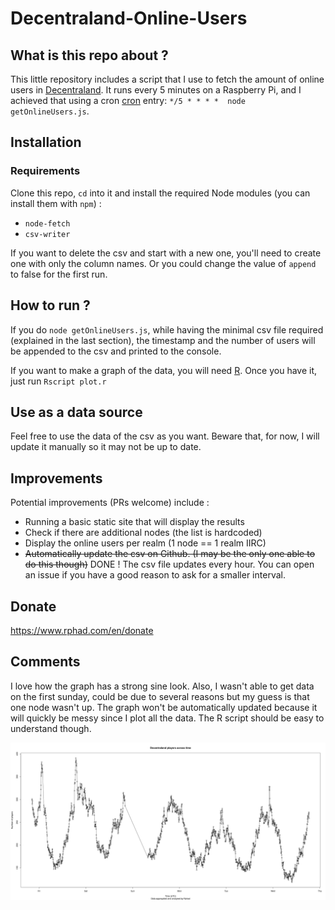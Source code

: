 # Decentraland-Online-Users
## What is this repo about ?
This little repository includes a script that I use to fetch the amount of online users in [Decentraland](https://www.decentraland.org). It runs every 5 minutes on a Raspberry Pi, and I achieved that using a cron [cron](https://en.wikipedia.org/wiki/Cron) entry: `*/5 * * * *  node getOnlineUsers.js`.

## Installation

### Requirements

Clone this repo, `cd` into it and install the required Node modules (you can install them with `npm`) :
- `node-fetch`
- `csv-writer`

If you want to delete the csv and start with a new one, you'll need to create one with only the column names. Or you could change the value of `append` to false for the first run.

## How to run ?

If you do `node getOnlineUsers.js`, while having the minimal csv file required (explained in the last section), the timestamp and the number of users will be appended to the csv and printed to the console.

If you want to make a graph of the data, you will need [R](https://en.wikipedia.org/wiki/R_(programming_language)). Once you have it, just run `Rscript plot.r`


## Use as a data source 

Feel free to use the data of the csv as you want. Beware that, for now, I will update it manually so it may not be up to date. 


## Improvements
Potential improvements (PRs welcome) include : 

- Running a basic static site that will display the results
- Check if there are additional nodes (the list is hardcoded)
- Display the online users per realm (1 node == 1 realm IIRC) 
- ~~Automatically update the csv on Github. (I may be the only one able to do this though)~~ DONE ! The csv file updates every hour. You can open an issue if you have a good reason to ask for a smaller interval.

## Donate

https://www.rphad.com/en/donate

## Comments

I love how the graph has a strong sine look. Also, I wasn't able to get data on the first sunday, could be due to several reasons but my guess is that one node wasn't up. The graph won't be automatically updated because it will quickly be messy since I plot all the data. The R script should be easy to understand though.

![Graph](plot.png "Graph after ~6 days")

